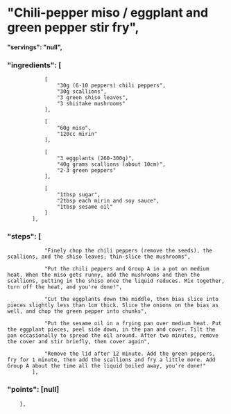 # "Chili-pepper miso / eggplant and green pepper stir fry",
#### "servings": "null",
### "ingredients": [
                [
                    "30g (6-10 peppers) chili peppers",
                    "30g scallions",
                    "3 green shiso leaves",
                    "3 shiitake mushrooms"
                ],

                [
                    "60g miso",
                    "120cc mirin"
                ],

                [
                    "3 eggplants (260-300g)",
                    "40g grams scallions (about 10cm)",
                    "2-3 green peppers"
                ],

                [
                    "1tbsp sugar",
                    "2tbsp each mirin and soy sauce",
                    "1tbsp sesame oil"
                ]
            ],

### "steps": [
                "Finely chop the chili peppers (remove the seeds), the scallions, and the shiso leaves; thin-slice the mushrooms",

                "Put the chili peppers and Group A in a pot on medium heat. When the miso gets runny, add the mushrooms and then the scallions, putting in the shiso once the liquid reduces. Mix together, turn off the heat, and you're done!",

                "Cut the eggplants down the middle, then bias slice into pieces slightly less than 1cm thick. Slice the onions on the bias as well, and chop the green pepper into chunks",

                "Put the sesame oil in a frying pan over medium heat. Put the eggplant pieces, peel side down, in the pan and cover. Tilt the pan occasionally to spread the oil around. After two minutes, remove the cover and stir briefly, then cover again",

                "Remove the lid after 12 minute. Add the green peppers, fry for 1 minute, then add the scallions and fry a little more. Add Group A about the time all the liquid boiled away, you're done!"
            ],

### "points": [null]
        },